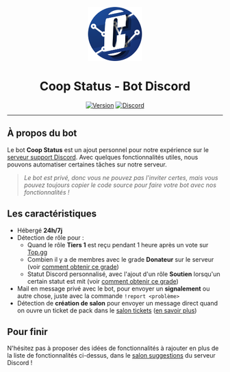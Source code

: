<div align="center">
  <a href="https://coopbot.xyz"><img src="https://github.com/20syldev/coop-status/blob/main/src/coopstatus.png" alt="Logo" width="25%" height="auto"></a>

# Coop Status - Bot Discord
  [![Version](https://img.shields.io/badge/Bot%20:-v1.1.0-6479ee?labelColor=23272A)](https://coopbot.xyz/status)
  [![Discord](https://img.shields.io/discord/1056940597975449710?logo=discord&labelColor=23272A&label=Discord&color=5e60ce)](https://coopbot.xyz/discord)
</div>

---

## À propos du bot
Le bot **Coop Status** est un ajout personnel pour notre expérience sur le [serveur support Discord](https://coopbot.xyz/discord). Avec quelques fonctionnalités utiles, nous pouvons automatiser certaines tâches sur notre serveur.
> *Le bot est privé, donc vous ne pouvez pas l'inviter certes, mais vous pouvez toujours copier le code source pour faire votre bot avec nos fonctionnalités !*

## Les caractéristiques
- Hébergé **24h/7j**
- Détection de rôle pour :
  - Quand le rôle **Tiers 1** est reçu pendant 1 heure après un vote sur [Top.gg](https://top.gg/bot/881455282838962186)
  - Combien il y a de membres avec le grade **Donateur** sur le serveur (voir [comment obtenir ce grade](https://coopbot.xyz/infos/donate))
  - Statut Discord personnalisé, avec l'ajout d'un rôle **Soutien** lorsqu'un certain statut est mit (voir [comment obtenir ce grade](https://coopbot.xyz/infos/support))
 - Mail en message privé avec le bot, pour envoyer un **signalement** ou autre chose, juste avec la commande `!report <problème>`
 - Détection de **création de salon** pour envoyer un message direct quand on ouvre un ticket de pack dans le [salon tickets](https://discord.com/channels/1056940597975449710/1069184863426588702) ([en savoir plus](https://coopbot.xyz/infos/grade))

## Pour finir
N'hésitez pas à proposer des idées de fonctionnalités à rajouter en plus de la liste de fonctionnalités ci-dessus, dans le [salon suggestions](https://discord.com/channels/1056940597975449710/1056940598436823073) du serveur Discord !
